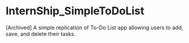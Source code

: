 # InternShip_SimpleToDoList 

[Archived] A simple replication of To-Do List app allowing users to add, save, and delete their tasks.
